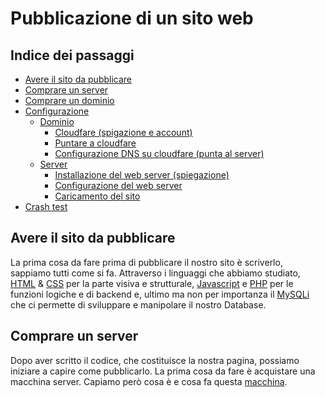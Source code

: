 # Pubblicazione di un sito web

## Indice dei passaggi

- [Avere il sito da pubblicare](#Avere_il_sito_da_pubblicare)
- [Comprare un server](#Comprare_un_server)
- [Comprare un dominio](#link_alla_sezione)
- [Configurazione](#link_alla_sezione)
  - [Dominio](#link_alla_sezione)
    - [Cloudfare (spigazione e account)](#link_alla_sezione)
    - [Puntare a cloudfare](#link_alla_sezione)
    - [Configurazione DNS su cloudfare (punta al server)](#link_alla_sezione)
  - [Server](#link_alla_sezione)
    - [Installazione del web server (spiegazione)](#_link_alla_sezione)
    - [Configurazione del web server](#_link_alla_sezione)
    - [Caricamento del sito](#link_alla_sezione)
- [Crash test](#link_alla_sezione)


## Avere il sito da pubblicare

La prima cosa da fare prima di pubblicare il nostro sito è scriverlo, sappiamo tutti come si fa. Attraverso i linguaggi che abbiamo studiato, [HTML](https://en.wikipedia.org/wiki/HTML) & [CSS](https://en.wikipedia.org/wiki/Cascading_Style_Sheets) per la parte visiva e strutturale, [Javascript](https://en.wikipedia.org/wiki/JavaScript) e [PHP](https://en.wikipedia.org/wiki/PHP) per le funzioni logiche e di backend e, ultimo ma non per importanza il [MySQLi](https://en.wikipedia.org/wiki/MySQLi) che ci permette di sviluppare e manipolare il nostro Database.


## Comprare un server

Dopo aver scritto il codice, che costituisce la nostra pagina, possiamo iniziare a capire come pubblicarlo. La prima cosa da fare è acquistare una macchina server. Capiamo però cosa è e cosa fa questa [macchina](https://it.wikipedia.org/wiki/Server).  